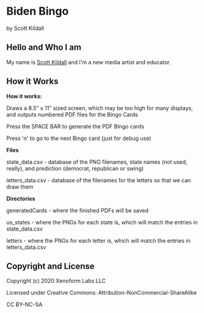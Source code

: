 Biden Bingo
==================================


by Scott Kildall


## Hello and Who I am
My name is [Scott Kildall](www.kildall.com) and I'm a new media artist and educator. 



## How it Works
**How it works:**    

Draws a 8.5" x 11" sized screen, which may be too high for many displays, and outputs
       numbered PDF files for the Bingo Cards

Press the SPACE BAR to generate the PDF Bingo cards

Press 'n' to go to the next Bingo card (just for debug use)
    
    
**Files**

state_data.csv - database of the PNG filenames, state names (not used, really), and prediction (democrat, republican or swing)

letters_data.csv - database of the filenames for the letters so that we can draw them
    
**Directories** 

generatedCards - where the finished PDFs will be saved

us_states - where the PNGs for each state is, which will match the entries in state_data.csv

letters - where the PNGs for each letter is, which will match the entries in letters_data.csv


## Copyright and License

Copyright (c) 2020 Xenoform Labs LLC

Licensed under Creative Commons: Attribution-NonCommercial-ShareAlike

CC BY-NC-SA